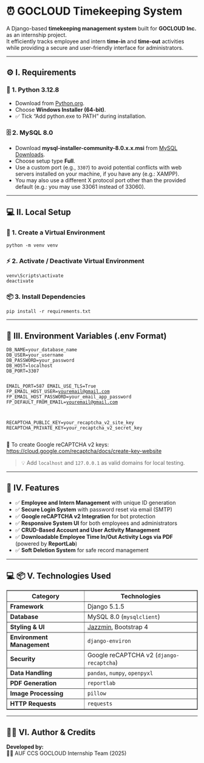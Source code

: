 <h1>⏰ GOCLOUD Timekeeping System</h1>

<p>
A Django-based <strong>timekeeping management system</strong> built for <strong>GOCLOUD Inc.</strong> as an internship project.<br>
It efficiently tracks employee and intern <strong>time-in</strong> and <strong>time-out</strong> activities while providing a secure and user-friendly interface for administrators.
</p>

<hr>

<h2>⚙️ I. Requirements</h2>

<h3>🐍 1. Python 3.12.8</h3>
<ul>
  <li>Download from <a href="https://www.python.org/downloads/release/python-3128/">Python.org</a>.</li>
  <li>Choose <strong>Windows Installer (64-bit)</strong>.</li>
  <li>✅ Tick “Add python.exe to PATH” during installation.</li>
</ul>

<h3>🗄️ 2. MySQL 8.0</h3>
<ul>
  <li>Download <strong>mysql-installer-community-8.0.x.x.msi</strong> from <a href="https://dev.mysql.com/downloads/installer/">MySQL Downloads</a>.</li>
  <li>Choose setup type <strong>Full</strong>.</li>
  <li>Use a custom port (e.g., <code>3307</code>) to avoid potential conflicts with web servers installed on your machine, if you have any (e.g.: XAMPP).</li>
  <li>You may also use a different X protocol port other than the provided default (e.g.: you may use 33061 instead of 33060).</li>
</ul>

<hr>

<h2>💻 II. Local Setup</h2>

<h3>🧱 1. Create a Virtual Environment</h3>
<pre><code>python -m venv venv
</code></pre>

<h3>⚡ 2. Activate / Deactivate Virtual Environment</h3>
<pre><code>venv\Scripts\activate
deactivate
</code></pre>

<h3>📦 3. Install Dependencies</h3>
<pre><code>pip install -r requirements.txt
</code></pre>

<hr>

<h2>🧾 III. Environment Variables (.env Format)</h2>
<pre><code>DB_NAME=your_database_name
DB_USER=your_username
DB_PASSWORD=your_password
DB_HOST=localhost
DB_PORT=3307

EMAIL_PORT=587
EMAIL_USE_TLS=True
FP_EMAIL_HOST_USER=youremail@gmail.com
FP_EMAIL_HOST_PASSWORD=your_email_app_password
FP_DEFAULT_FROM_EMAIL=youremail@gmail.com

RECAPTCHA_PUBLIC_KEY=your_recaptcha_v2_site_key
RECAPTCHA_PRIVATE_KEY=your_recaptcha_v2_secret_key
</code></pre>

<p>🔹 To create Google reCAPTCHA v2 keys:  
<a href="https://cloud.google.com/recaptcha/docs/create-key-website">https://cloud.google.com/recaptcha/docs/create-key-website</a></p>

<blockquote>💡 Add <code>localhost</code> and <code>127.0.0.1</code> as valid domains for local testing.</blockquote>

<hr>

<h2>🚀 IV. Features</h2>
<ul>
  <li>✅ <strong>Employee and Intern Management</strong> with unique ID generation</li>
  <li>✅ <strong>Secure Login System</strong> with password reset via email (SMTP)</li>
  <li>✅ <strong>Google reCAPTCHA v2 Integration</strong> for bot protection</li>
  <li>✅ <strong>Responsive System UI</strong> for both employees and administrators</li>
  <li>✅ <strong>CRUD-Based Account and User Activity Management</strong></li>
  <li>✅ <strong>Downloadable Employee Time In/Out Activity Logs via PDF</strong> (powered by <strong>ReportLab</strong>)</li>
  <li>✅ <strong>Soft Deletion System</strong> for safe record management</li>
</ul>

<hr>

<h2>💻 📦 V. Technologies Used</h2>

<table border="1" cellpadding="6">
  <tr><th>Category</th><th>Technologies</th></tr>
  <tr><td><strong>Framework</strong></td><td>Django 5.1.5</td></tr>
  <tr><td><strong>Database</strong></td><td>MySQL 8.0 (<code>mysqlclient</code>)</td></tr>
  <tr><td><strong>Styling & UI</strong></td><td><a href="https://github.com/farridav/django-jazzmin">Jazzmin</a>, Bootstrap 4</td></tr>
  <tr><td><strong>Environment Management</strong></td><td><code>django-environ</code></td></tr>
  <tr><td><strong>Security</strong></td><td>Google reCAPTCHA v2 (<code>django-recaptcha</code>)</td></tr>
  <tr><td><strong>Data Handling</strong></td><td><code>pandas</code>, <code>numpy</code>, <code>openpyxl</code></td></tr>
  <tr><td><strong>PDF Generation</strong></td><td><code>reportlab</code></td></tr>
  <tr><td><strong>Image Processing</strong></td><td><code>pillow</code></td></tr>
  <tr><td><strong>HTTP Requests</strong></td><td><code>requests</code></td></tr>
</table>

<hr>

<h2>🧑‍💻 VI. Author & Credits</h2>
<p><strong>Developed by:</strong><br>
👨‍💻 AUF CCS GOCLOUD Internship Team (2025)<br>
</p>
